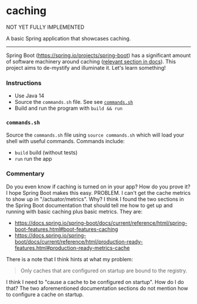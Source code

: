 # caching

NOT YET FULLY IMPLEMENTED

A basic Spring application that showcases caching.

---

Spring Boot (<https://spring.io/projects/spring-boot>) has a significant amount of software machinery around caching ([relevant
section in docs](https://docs.spring.io/spring-boot/docs/current/reference/html/spring-boot-features.html#boot-features-caching)).
This project aims to de-mystify and illuminate it. Let's learn something!

### Instructions

* Use Java 14
* Source the `commands.sh` file. See see [`commands.sh`](#commandssh)
* Build and run the program with `build && run`

### `commands.sh`

Source the `commands.sh` file using `source commands.sh` which will load your shell with useful 
commands. Commands include:

  * `build` build (without tests)
  * `run` run the app

### Commentary

Do you even know if caching is turned on in your app? How do you prove it? I hope Spring Boot makes this easy.
PROBLEM. I can't get the cache metrics to show up in "/actuator/metrics". Why? I think I found the two sections in the
Spring Boot documentation that should tell me how to get up and running with basic caching plus basic metrics. They are:

* <https://docs.spring.io/spring-boot/docs/current/reference/html/spring-boot-features.html#boot-features-caching>
* <https://docs.spring.io/spring-boot/docs/current/reference/html/production-ready-features.html#production-ready-metrics-cache>

There is a note that I think hints at what my problem:

> Only caches that are configured on startup are bound to the registry.

I think I need to "cause a cache to be configured on startup". How do I do that? The two aforementioned documentation
sections do not mention how to configure a cache on startup.
